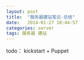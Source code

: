 ```yaml
---
layout: post
title:  "服务器建站笔记-总结"
date:   2014-01-27 10:44:57
categories: server
tags: 服务器 建站
---
```


todo： kickstart + Puppet

